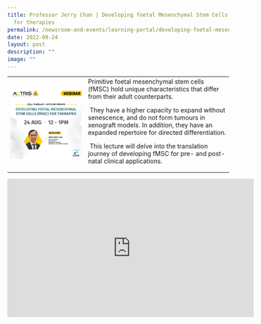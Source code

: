 ```yaml
---
title: Professor Jerry Chan | Developing foetal Mesenchymal Stem Cells (fMSC)
  for therapies
permalink: /newsroom-and-events/learning-portal/developing-foetal-mesenchymal-stem-cells-fmsc-for-therapies/
date: 2022-08-24
layout: post
description: ""
image: ""
---
```

<table>
	<tbody>
		<tr>
			<td style="width:35%">
				<img src="/images/Learning%20Portal/2022/webinar_square_-jerry-chan.png">
			</td>
			<td style="width:65%">
Primitive foetal mesenchymal stem cells (fMSC) hold unique characteristics that differ from their adult counterparts.

&nbsp;They have a higher capacity to expand without senescence, and do not form tumours in xenograft models. In addition, they have an expanded repertoire for directed differentiation.

&nbsp;This lecture will delve into the translation journey of developing fMSC for pre- and post-natal clinical applications.
			</td>
		</tr>
	</tbody>
</table>

<iframe allowfullscreen="" allow="accelerometer; autoplay; clipboard-write; encrypted-media; gyroscope; picture-in-picture; web-share" frameborder="0" title="YouTube video player" src="https://www.youtube.com/embed/43j5Oj1euEw?si=lyrUBFTYOIcKeL8r" height="315" width="560"></iframe>